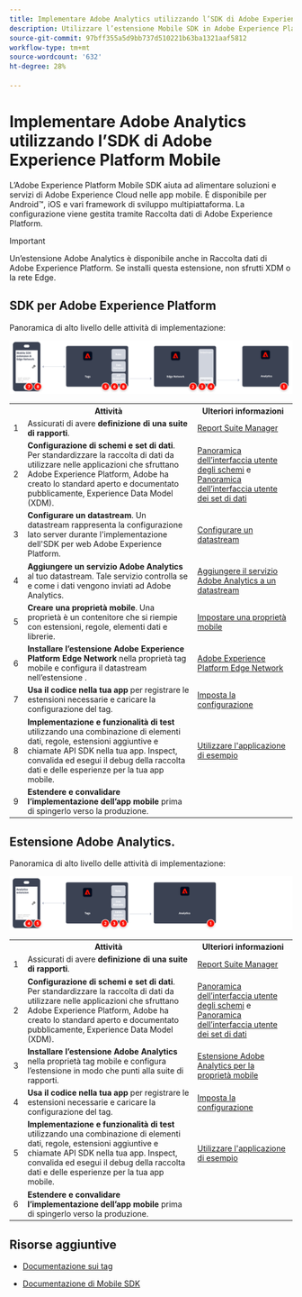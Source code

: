```yaml
---
title: Implementare Adobe Analytics utilizzando l’SDK di Adobe Experience Platform Mobile
description: Utilizzare l’estensione Mobile SDK in Adobe Experience Platform Data Collection per inviare dati ad Adobe Analytics.
source-git-commit: 97bff355a5d9bb737d510221b63ba1321aaf5812
workflow-type: tm+mt
source-wordcount: '632'
ht-degree: 28%

---
```


# Implementare Adobe Analytics utilizzando l’SDK di Adobe Experience Platform Mobile

L’Adobe Experience Platform Mobile SDK aiuta ad alimentare soluzioni e servizi di Adobe Experience Cloud nelle app mobile. È disponibile per Android™, iOS e vari framework di sviluppo multipiattaforma. La configurazione viene gestita tramite Raccolta dati di Adobe Experience Platform.
>[!IMPORTANT]
>
>Un’estensione Adobe Analytics è disponibile anche in Raccolta dati di Adobe Experience Platform. Se installi questa estensione, non sfrutti XDM o la rete Edge.

## SDK per Adobe Experience Platform

Panoramica di alto livello delle attività di implementazione:

![Adobe Analytics tramite il flusso di lavoro dell’estensione Analytics](../../assets/mobilesdk-annotated.png)

<table style="width:100%">

<tr>
<th style="width:5%"></th><th style="width:60%"><b>Attività</b></th><th style="width:35%"><b>Ulteriori informazioni</b></th>
</tr>

<tr>
<td>1</td>
<td>Assicurati di avere <b>definizione di una suite di rapporti</b>.</td>
<td><a href="../../../admin/admin/c-manage-report-suites/report-suites-admin.md">Report Suite Manager</a></td>
</tr>

<tr>
<td>2</td>
<td><b>Configurazione di schemi e set di dati</b>. Per standardizzare la raccolta di dati da utilizzare nelle applicazioni che sfruttano Adobe Experience Platform, Adobe ha creato lo standard aperto e documentato pubblicamente, Experience Data Model (XDM).</td>
<td><a href="https://experienceleague.adobe.com/docs/experience-platform/xdm/ui/overview.html?lang=it">Panoramica dell’interfaccia utente degli schemi</a> e <a href="https://experienceleague.adobe.com/docs/experience-platform/catalog/datasets/user-guide.html?lang=it">Panoramica dell’interfaccia utente dei set di dati</a></td>
</tr>

<tr>
<td>3</td>
<td><b>Configurare un datastream</b>. Un datastream rappresenta la configurazione lato server durante l'implementazione dell'SDK per web Adobe Experience Platform.</td>
<td><a href="https://experienceleague.adobe.com/docs/experience-platform/edge/datastreams/configure.html?lang=en">Configurare un datastream<a></td> 
</tr>

<td>4</td>
<td><b>Aggiungere un servizio Adobe Analytics</b> al tuo datastream. Tale servizio controlla se e come i dati vengono inviati ad Adobe Analytics.</td>
<td><a href="https://experienceleague.adobe.com/docs/experience-platform/edge/datastreams/configure.html?lang=en#analytics">Aggiungere il servizio Adobe Analytics a un datastream</a></td>
</tr>

<tr>
<td>5</td>
<td><b>Creare una proprietà mobile</b>. Una proprietà è un contenitore che si riempie con estensioni, regole, elementi dati e librerie.</td>
<td><a href="https://developer.adobe.com/client-sdks/documentation/getting-started/create-a-mobile-property/">Impostare una proprietà mobile</a></tr>

<tr>
<td>6</td>
<td><b>Installare l’estensione Adobe Experience Platform Edge Network</b> nella proprietà tag mobile e configura il datastream nell’estensione .</td>
<td><a href="https://developer.adobe.com/client-sdks/documentation/edge-network/">Adobe Experience Platform Edge Network</a>
</tr>

<tr>
<td>7</td>
<td><b>Usa il codice nella tua app</b> per registrare le estensioni necessarie e caricare la configurazione del tag.</td>
<td><a href="https://developer.adobe.com/client-sdks/documentation/user-guides/getting-started-with-platform/overview/#set-up-the-configuration">Imposta la configurazione</a></td>
</tr>

<tr>
<td>8</td>
<td><b>Implementazione e funzionalità di test</b> utilizzando una combinazione di elementi dati, regole, estensioni aggiuntive e chiamate API SDK nella tua app. Inspect, convalida ed esegui il debug della raccolta dati e delle esperienze per la tua app mobile.</td>
<td><a href="https://developer.adobe.com/client-sdks/documentation/user-guides/getting-started-with-platform/overview/#use-the-sample-application">Utilizzare l'applicazione di esempio</a>
</tr>

<tr>
<td>9</td>
<td><b>Estendere e convalidare l’implementazione dell’app mobile</b> prima di spingerlo verso la produzione.</td>
<td></td> 
</tr>

</table>


## Estensione Adobe Analytics.

Panoramica di alto livello delle attività di implementazione:

![Adobe Analytics tramite il flusso di lavoro dell’estensione Analytics](../../assets/mobilesdk-analytics-annotated.png)

<table style="width:100%">

<tr>
<th style="width:5%"></th><th style="width:60%"><b>Attività</b></th><th style="width:35%"><b>Ulteriori informazioni</b></th>
</tr>

<tr>
<td>1</td>
<td>Assicurati di avere <b>definizione di una suite di rapporti</b>.</td>
<td><a href="../../../admin/admin/c-manage-report-suites/report-suites-admin.md">Report Suite Manager</a></td>
</tr>

<tr>
<td>2</td>
<td><b>Configurazione di schemi e set di dati</b>. Per standardizzare la raccolta di dati da utilizzare nelle applicazioni che sfruttano Adobe Experience Platform, Adobe ha creato lo standard aperto e documentato pubblicamente, Experience Data Model (XDM).</td>
<td><a href="https://experienceleague.adobe.com/docs/experience-platform/xdm/ui/overview.html?lang=it">Panoramica dell’interfaccia utente degli schemi</a> e <a href="https://experienceleague.adobe.com/docs/experience-platform/catalog/datasets/user-guide.html?lang=it">Panoramica dell’interfaccia utente dei set di dati</a></td>
</tr>

<tr>
<td>3</td>
<td><b>Installare l’estensione Adobe Analytics</b> nella proprietà tag mobile e configura l’estensione in modo che punti alla suite di rapporti.</td>
<td><a href="https://developer.adobe.com/client-sdks/documentation/adobe-analytics/">Estensione Adobe Analytics per la proprietà mobile</a>
</tr>

<tr>
<td>4</td>
<td><b>Usa il codice nella tua app</b> per registrare le estensioni necessarie e caricare la configurazione del tag.</td>
<td><a href="https://developer.adobe.com/client-sdks/documentation/user-guides/getting-started-with-platform/overview/#set-up-the-configuration">Imposta la configurazione</a></td>
</tr>

<tr>
<td>5</td>
<td><b>Implementazione e funzionalità di test</b> utilizzando una combinazione di elementi dati, regole, estensioni aggiuntive e chiamate API SDK nella tua app. Inspect, convalida ed esegui il debug della raccolta dati e delle esperienze per la tua app mobile.</td>
<td><a href="https://developer.adobe.com/client-sdks/documentation/user-guides/getting-started-with-platform/overview/#use-the-sample-application">Utilizzare l'applicazione di esempio</a>
</tr>

<tr>
<td>6</td>
<td><b>Estendere e convalidare l’implementazione dell’app mobile</b> prima di spingerlo verso la produzione.</td>
<td></td> 
</tr>

</table>

## Risorse aggiuntive

- [Documentazione sui tag](https://experienceleague.adobe.com/docs/experience-platform/tags/home.html?lang=it#)

- [Documentazione di Mobile SDK](https://developer.adobe.com/client-sdks/documentation/)



